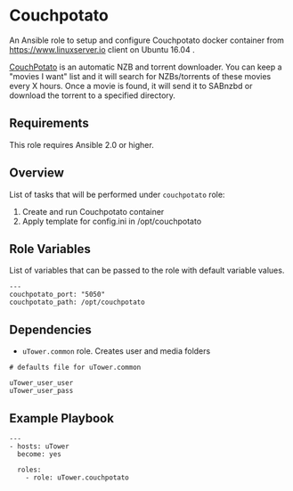 Couchpotato
============
An Ansible role to setup and configure Couchpotato docker container from https://www.linuxserver.io client on Ubuntu 16.04 .

[CouchPotato](https://couchpota.to) is an automatic NZB and torrent downloader. You can keep a "movies I want" list and it will search for NZBs/torrents of these movies every X hours. Once a movie is found, it will send it to SABnzbd or download the torrent to a specified directory.

Requirements
------------

This role requires Ansible 2.0 or higher.

Overview
--------

List of tasks that will be performed under `couchpotato` role:

1. Create and run Couchpotato container
2. Apply template for config.ini in /opt/couchpotato

Role Variables
--------------

List of variables that can be passed to the role with default variable values.

```
---
couchpotato_port: "5050"
couchpotato_path: /opt/couchpotato
```

Dependencies
------------

* `uTower.common` role. Creates user and media folders

```
# defaults file for uTower.common

uTower_user_user
uTower_user_pass
```

Example Playbook
-------------------------
```
---
- hosts: uTower
  become: yes

  roles:
    - role: uTower.couchpotato
```
